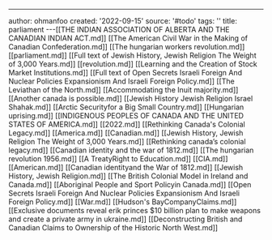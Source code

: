 ---
author: ohmanfoo
created: '2022-09-15'
source: '#todo'
tags: ''
title: parliament
---[[THE INDIAN ASSOCIATION OF ALBERTA AND THE CANADIAN INDIAN ACT.md]]
[[The American Civil War in the Making of Canadian Confederation.md]]
[[The hungarian workers revolution.md]]
[[parliament.md]]
[[Full text of Jewish History, Jewish Religion The Weight of 3,000 Years.md]]
[[revolution.md]]
[[Learning and the Creation of Stock Market Institutions.md]]
[[Full text of Open Secrets Israeli Foreign And Nuclear Policies Expansionism And Israeli Foreign Policy.md]]
[[The Leviathan of the North.md]]
[[Accommodating the Inuit majority.md]]
[[Another canada is possible.md]]
[[Jewish History Jewish Religion Israel Shahak.md]]
[[Arctic Securityfor a Big Small Country.md]]
[[Hungarian uprising.md]]
[[INDIGENOUS PEOPLES OF CANADA AND THE UNITED STATES OF AMERICA.md]]
[[2022.md]]
[[Rethinking Canada's Colonial Legacy.md]]
[[America.md]]
[[Canadian.md]]
[[Jewish History, Jewish Religion The Weight of 3,000 Years.md]]
[[Rethinking canada’s colonial legacy.md]]
[[Canadian identity and the war of 1812.md]]
[[The hungarian revolution 1956.md]]
[[A TreatyRight to Education.md]]
[[CIA.md]]
[[American.md]]
[[Canadian identityand the War of 1812.md]]
[[Jewish History, Jewish Religion.md]]
[[The British Colonial Model in Ireland and Canada.md]]
[[Aboriginal People and Sport Policyin Canada.md]]
[[Open Secrets Israeli Foreign And Nuclear Policies Expansionism And Israeli Foreign Policy.md]]
[[War.md]]
[[Hudson's BayCompanyClaims.md]]
[[Exclusive documents reveal erik princes $10 billion plan to make weapons and create a private army in ukraine.md]]
[[Deconstructing British and Canadian Claims to Ownership of the Historic North West.md]]
